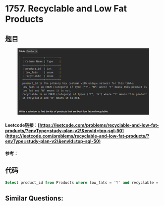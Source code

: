 # 1757. Recyclable and Low Fat Products

## 题目

<figure><img src="../../.gitbook/assets/image (6) (1) (1) (1) (1) (1) (1) (1).png" alt=""><figcaption></figcaption></figure>

#### Leetcode链接：[https://leetcode.com/problems/recyclable-and-low-fat-products/?envType=study-plan-v2\&envId=top-sql-50](https://leetcode.com/problems/recyclable-and-low-fat-products/?envType=study-plan-v2\&envId=top-sql-50)

#### 参考：

## 代码

```sql
Select product_id from Products where low_fats = 'Y' and recyclable = 'Y'
```

## **Similar Questions:**&#x20;
